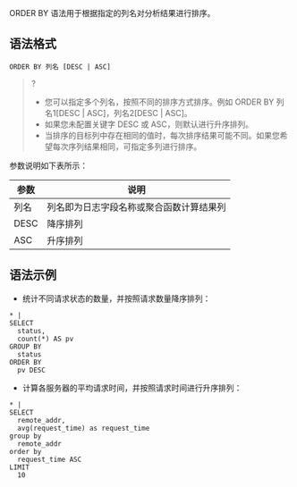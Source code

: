 ORDER BY 语法用于根据指定的列名对分析结果进行排序。

## 语法格式

```
ORDER BY 列名 [DESC | ASC]
```

>?
>- 您可以指定多个列名，按照不同的排序方式排序。例如 ORDER BY 列名1[DESC | ASC]，列名2[DESC | ASC]。
>- 如果您未配置关键字 DESC 或 ASC，则默认进行升序排列。
>- 当排序的目标列中存在相同的值时，每次排序结果可能不同。如果您希望每次序列结果相同，可指定多列进行排序。
>

参数说明如下表所示：

| 参数 | 说明                                     |
| ---- | ---------------------------------------- |
| 列名 | 列名即为日志字段名称或聚合函数计算结果列 |
| DESC | 降序排列                                 |
| ASC  | 升序排列                                 |

## 语法示例

- 统计不同请求状态的数量，并按照请求数量降序排列：
```
* | 
SELECT 
  status, 
  count(*) AS pv 
GROUP BY 
  status 
ORDER BY 
  pv DESC
```
- 计算各服务器的平均请求时间，并按照请求时间进行升序排列：
```
* | 
SELECT 
  remote_addr, 
  avg(request_time) as request_time 
group by 
  remote_addr 
order by 
  request_time ASC 
LIMIT 
  10
```

